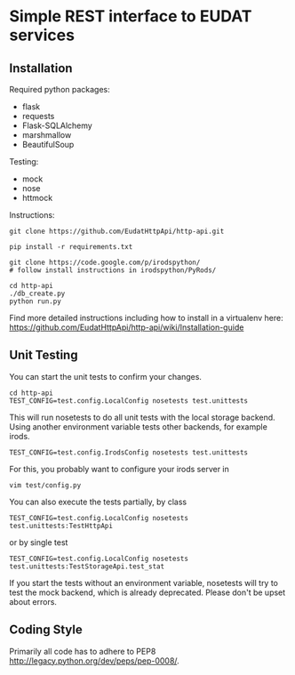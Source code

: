 Simple REST interface to EUDAT services
=======================================

Installation
------------

Required python packages:

- flask
- requests
- Flask-SQLAlchemy
- marshmallow
- BeautifulSoup

Testing:

- mock
- nose
- httmock


Instructions:

    git clone https://github.com/EudatHttpApi/http-api.git

    pip install -r requirements.txt

    git clone https://code.google.com/p/irodspython/
    # follow install instructions in irodspython/PyRods/

    cd http-api
    ./db_create.py
    python run.py

Find more detailed instructions including how to install in a virtualenv here:
https://github.com/EudatHttpApi/http-api/wiki/Installation-guide


Unit Testing
------------

You can start the unit tests to confirm your changes.

    cd http-api
    TEST_CONFIG=test.config.LocalConfig nosetests test.unittests

This will run nosetests to do all unit tests with the local storage backend.
Using another environment variable tests other backends, for example irods.

    TEST_CONFIG=test.config.IrodsConfig nosetests test.unittests

For this, you probably want to configure your irods server in

    vim test/config.py

You can also execute the tests partially, by class

    TEST_CONFIG=test.config.LocalConfig nosetests test.unittests:TestHttpApi

or by single test

    TEST_CONFIG=test.config.LocalConfig nosetests test.unittests:TestStorageApi.test_stat

If you start the tests without an environment variable, nosetests will try to test the mock backend,
which is already deprecated. Please don't be upset about errors.


Coding Style
------------
Primarily all code has to adhere to PEP8 http://legacy.python.org/dev/peps/pep-0008/.
